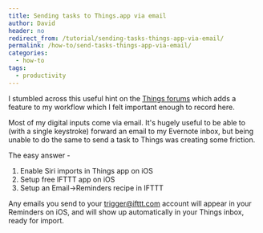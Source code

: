 ```yaml
---
title: Sending tasks to Things.app via email
author: David
header: no
redirect_from: /tutorial/sending-tasks-things-app-via-email/
permalink: /how-to/send-tasks-things-app-via-email/
categories:
  - how-to
tags:
  - productivity
---
```

I stumbled across this useful hint on the <a title="Things forums" href="https://culturedcode.com/forums/read.php?8,57893" target="_blank">Things forums</a> which adds a feature to my workflow which I felt important enough to record here.

Most of my digital inputs come via email. It's hugely useful to be able to (with a single keystroke) forward an email to my Evernote inbox, but being unable to do the same to send a task to Things was creating some friction.

The easy answer -

  1. Enable Siri imports in Things app on iOS
  2. Setup free IFTTT app on iOS
  3. Setup an Email->Reminders recipe in IFTTT

Any emails you send to your trigger@ifttt.com account will appear in your Reminders on iOS, and will show up automatically in your Things inbox, ready for import.
